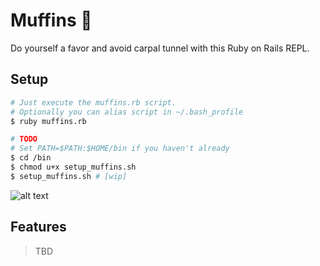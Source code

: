 # Muffins 🍦
Do yourself a favor and avoid carpal tunnel with this Ruby on Rails REPL.

## Setup
```bash
# Just execute the muffins.rb script.
# Optionally you can alias script in ~/.bash_profile
$ ruby muffins.rb

# TODO
# Set PATH=$PATH:$HOME/bin if you haven't already
$ cd /bin
$ chmod u+x setup_muffins.sh
$ setup_muffins.sh # [wip]
```

![alt text](https://i.imgur.com/OVWl0fe.png)

## Features
>TBD
